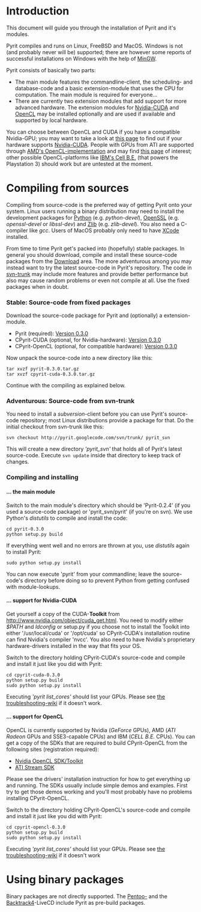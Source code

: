 # Introduction #

This document will guide you through the installation of Pyrit and it's modules.

Pyrit compiles and runs on Linux, FreeBSD and MacOS. Windows is not (and probably never will be) supported; there are however some reports of successful installations on Windows with the help of [MinGW](http://www.mingw.org/).

Pyrit consists of basically two parts:

  * The main module features the commandline-client, the scheduling- and database-code and a basic extension-module that uses the CPU for computation. The main module is required for everyone...
  * There are currently two extension modules that add support for more advanced hardware. The extension modules for [Nvidia-CUDA](http://www.nvidia.com/object/cuda_home.html) and [OpenCL](http://www.khronos.org/opencl/) may be installed optionally and are used if available and supported by local hardware.

You can choose between OpenCL and CUDA if you have a compatible Nvidia-GPU; you may want to take a look at [this page](http://www.nvidia.com/object/cuda_learn_products.html) to find out if your hardware supports [Nvidia-CUDA](http://www.nvidia.com/object/cuda_home.html).
People with GPUs from ATI are supported through [AMD's OpenCL-implementation](http://developer.amd.com/gpu/AMDAPPSDK/Pages/default.aspx) and may find [this page](http://developer.amd.com/gpu/AMDAPPSDK/pages/DriverCompatibility.aspx) of interest; other possible OpenCL-platforms like [IBM's Cell B.E.](http://www-03.ibm.com/technology/cell/) (that powers the Playstation 3) should work but are untested at the moment.


# Compiling from sources #

Compiling from source-code is the preferred way of getting Pyrit onto your system. Linux users running a binary distribution may need to install the development packages for [Python](http://www.python.org) (e.g. _python-devel_), [OpenSSL](http://www.openssl.org/) (e.g. _openssl-devel_ or _libssl-dev_) and [Zlib](http://zlib.net/) (e.g. _zlib-devel_). You also need a C-compiler like _gcc_. Users of MacOS probably only need to have [XCode](http://developer.apple.com/TOOLS/Xcode/) installed.

From time to time Pyrit get's packed into (hopefully) stable packages. In general you should download, compile and install these source-code packages from the [Download](http://code.google.com/p/pyrit/downloads/list) area.
The more adventurous among you may instead want to try the latest source-code in Pyrit's repository. The code in [svn-trunk](http://pyrit.googlecode.com/svn/trunk/) may include more features and provide better performance but also may cause random problems or even not compile at all. Use the fixed packages when in doubt.

### Stable: Source-code from fixed packages ###

Download the source-code package for Pyrit and (optionally) a extension-module.

  * Pyrit (required): [Version 0.3.0](http://pyrit.googlecode.com/files/pyrit-0.3.0.tar.gz)
  * CPyrit-CUDA (optional, for Nvidia-hardware): [Version 0.3.0](http://pyrit.googlecode.com/files/cpyrit-cuda-0.3.0.tar.gz)
  * CPyrit-OpenCL (optional, for compatible hardware): [Version 0.3.0](http://pyrit.googlecode.com/files/cpyrit-opencl-0.3.0.tar.gz)

Now unpack the source-code into a new directory like this:
```
tar xvzf pyrit-0.3.0.tar.gz
tar xvzf cpyrit-cuda-0.3.0.tar.gz
```

Continue with the compiling as explained below.

### Adventurous: Source-code from svn-trunk ###

You need to install a _subversion_-client before you can use Pyrit's source-code repository; most Linux distributions provide a package for that. Do the initial checkout from svn-trunk like this:
```
svn checkout http://pyrit.googlecode.com/svn/trunk/ pyrit_svn
```

This will create a new directory _'pyrit\_svn'_ that holds all of Pyrit's latest source-code. Execute ` svn update ` inside that directory to keep track of changes.

### Compiling and installing ###

#### ... the main module ####

Switch to the main module's directory which should be 'Pyrit-0.2.4' (if you used a source-code package) or 'pyrit\_svn/pyrit' (if you're on svn). We use Python's _distutils_ to compile and install the code:

```
cd pyrit-0.3.0
python setup.py build
```

If everything went well and no errors are thrown at you, use _distutils_ again to install Pyrit:

```
sudo python setup.py install
```

You can now execute 'pyrit' from your commandline; leave the source-code's directory before doing so to prevent Python from getting confused with module-lookups.

#### ... support for Nvidia-CUDA ####

Get yourself a copy of the CUDA-**Toolkit** from http://www.nvidia.com/object/cuda_get.html. You need to modify either _$PATH_ and _ldconfig_ or setup.py if you choose not to install the Toolkit into either '/usr/local/cuda' or '/opt/cuda' so CPyrit-CUDA's installation routine can find Nvidia's compiler 'nvcc'. You also need to have Nvidia's proprietary hardware-drivers installed in the way that fits your OS.

Switch to the directory holding CPyrit-CUDA's source-code and compile and install it just like you did with Pyrit:

```
cd cpyrit-cuda-0.3.0
python setup.py build
sudo python setup.py install
```

Executing _'pyrit list\_cores'_ should list your GPUs. Please see [the troubleshooting-wiki](http://code.google.com/p/pyrit/wiki/Troubleshooting) if it doesn't work.

#### ... support for OpenCL ####

OpenCL is currently supported by Nvidia (_GeForce_ GPUs), AMD (_ATI Radeon_ GPUs and SSE3-capable CPUs) and IBM (_CELL B.E._ CPUs). You can get a copy of the SDKs that are required to build CPyrit-OpenCL from the following sites (registration required):

  * [Nvidia OpenCL SDK/Toolkit](http://developer.nvidia.com/object/opencl-download.html)
  * [ATI Stream SDK](http://developer.amd.com/gpu/ATIStreamSDK/Pages/default.aspx)


Please see the drivers' installation instruction for how to get everything up and running. The SDKs usually include simple demos and examples. First try to get those demos working and you'll most probably have no problems installing CPyrit-OpenCL.

Switch to the directory holding CPyrit-OpenCL's source-code and compile and install it just like you did with Pyrit:
```
cd cpyrit-opencl-0.3.0
python setup.py build
sudo python setup.py install
```

Executing _'pyrit list\_cores'_ should list your GPUs. Please see [the troubleshooting-wiki](http://code.google.com/p/pyrit/wiki/Troubleshooting) if it doesn't work

# Using binary packages #

Binary packages are not directly supported. The [Pentoo-](http://www.pentoo.ch/) and the [Backtrack4](http://www.remote-exploit.org/backtrack.html)-LiveCD include Pyrit as pre-build packages.